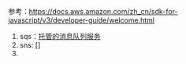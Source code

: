 参考：https://docs.aws.amazon.com/zh_cn/sdk-for-javascript/v3/developer-guide/welcome.html
1. sqs：[托管的消息队列服务](!https://docs.aws.amazon.com/zh_cn/sdk-for-javascript/v3/developer-guide/javascript_sqs_code_examples.html)
2. sns: []
3. 